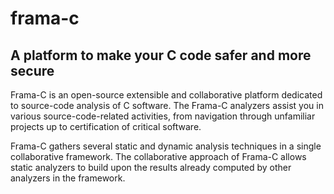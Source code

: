 # frama-c
## A platform to make your C code safer and more secure

Frama-C is an open-source extensible and collaborative platform dedicated to
source-code analysis of C software.  The Frama-C analyzers assist you in
various source-code-related activities, from navigation through unfamiliar
projects up to certification of critical software.

Frama-C gathers several static and dynamic analysis techniques in a single
collaborative framework.  The collaborative approach of Frama-C allows static
analyzers to build upon the results already computed by other analyzers in the
framework.
